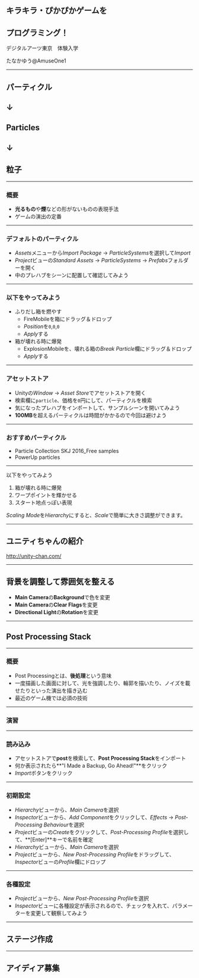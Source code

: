 ## キラキラ・ぴかぴかゲームを
## プログラミング！

デジタルアーツ東京　体験入学

たなかゆう@AmuseOne1

---

## パーティクル
## ↓
## Particles
## ↓
## 粒子

---

### 概要
- <b>光るもの</b>や<b>煙</b>などの形がないものの表現手法
- ゲームの演出の定番

---

### デフォルトのパーティクル

- <i>Assets</i>メニューから<i>Import Package</i> -> <i>ParticleSystems</i>を選択して<i>Import</i>
- <i>Project</i>ビューの<i>Standard Assets</i> -> <i>ParticleSystems</i> -> <i>Prefabs</i>フォルダーを開く
- 中のプレハブをシーンに配置して確認してみよう

---

### 以下をやってみよう

- ふりだし箱を燃やす
  - FireMobileを箱にドラッグ＆ドロップ
  - <i>Position</i>を`0`,`0`,`0`
  - <i>Apply</i>する
- 箱が壊れる時に爆発
  - ExplosionMobileを、壊れる箱の<i>Break Particle</i>欄にドラッグ＆ドロップ
  - <i>Apply</i>する

---

### アセットストア

- Unityの<i>Window</i> -> <i>Asset Store</i>でアセットストアを開く
- 検索欄に`particle`、価格を`0`円にして、パーティクルを検索
- 気になったプレハブをインポートして、サンプルシーンを開いてみよう
- <b>100MB</b>を超えるパーティクルは時間がかかるので今回は避けよう

---

### おすすめパーティクル

- Particle Collection SKJ 2016_Free samples
- PowerUp particles

---

以下をやってみよう

1. 箱が壊れる時に爆発
1. ワープポイントを輝かせる
1. スタート地点っぽい表現

<i>Scaling Mode</i>を<i>Hierarchy</i>にすると、<i>Scale</i>で簡単に大きさ調整ができます。

---

## ユニティちゃんの紹介

http://unity-chan.com/

---

## 背景を調整して雰囲気を整える
- **Main Camera**の**Background**で色を変更
- **Main Camera**の**Clear Flags**を変更
- **Directional Light**の**Rotation**を変更

---

## Post Processing Stack

---

### 概要
- Post Processingとは、**後処理**という意味
- 一度描画した画面に対して、光を強調したり、輪郭を描いたり、ノイズを載せたりといった演出を描き込む
- 最近のゲーム機では必須の技術

---

### 演習

---

### 読み込み

- アセットストアで**post**を検索して、**Post Processing Stack**をインポート
- 何か表示されたら**"I Made a Backup, Go Ahead!"**をクリック
- <i>Import</i>ボタンをクリック

---

### 初期設定

- <i>Hierarchy</i>ビューから、<i>Main Camera</i>を選択
- <i>Inspector</i>ビューから、<i>Add Component</i>をクリックして、<i>Effects</i> -> <i>Post-Processing Behaviour</i>を選択
- <i>Project</i>ビューの<i>Create</i>をクリックして、<i>Post-Processing Profile</i>を選択して、**[Enter]**キーで名前を確定
- <i>Hierarchy</i>ビューから、<i>Main Camera</i>を選択
- <i>Project</i>ビューから、<i>New Post-Processing Profile</i>をドラッグして、<i>Inspector</i>ビューの<i>Profile</i>欄にドロップ

---

### 各種設定

- <i>Project</i>ビューから、<i>New Post-Processing Profile</i>を選択
- <i>Inspector</i>ビューに各種設定が表示されるので、チェックを入れて、パラメーターを変更して観察してみよう

---

## ステージ作成

---

## アイディア募集
